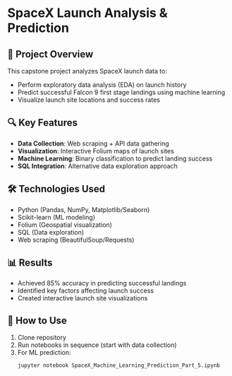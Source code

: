# SpaceX Launch Analysis & Prediction

## 🚀 Project Overview
This capstone project analyzes SpaceX launch data to:
- Perform exploratory data analysis (EDA) on launch history
- Predict successful Falcon 9 first stage landings using machine learning
- Visualize launch site locations and success rates
  
## 🔍 Key Features
- **Data Collection**: Web scraping + API data gathering
- **Visualization**: Interactive Folium maps of launch sites
- **Machine Learning**: Binary classification to predict landing success
- **SQL Integration**: Alternative data exploration approach

## 🛠️ Technologies Used
- Python (Pandas, NumPy, Matplotlib/Seaborn)
- Scikit-learn (ML modeling)
- Folium (Geospatial visualization)
- SQL (Data exploration)
- Web scraping (BeautifulSoup/Requests)

## 📊 Results
- Achieved 85% accuracy in predicting successful landings
- Identified key factors affecting launch success
- Created interactive launch site visualizations

## 📝 How to Use
1. Clone repository
2. Run notebooks in sequence (start with data collection)
3. For ML prediction:
   ```bash
   jupyter notebook SpaceX_Machine_Learning_Prediction_Part_5.ipynb
